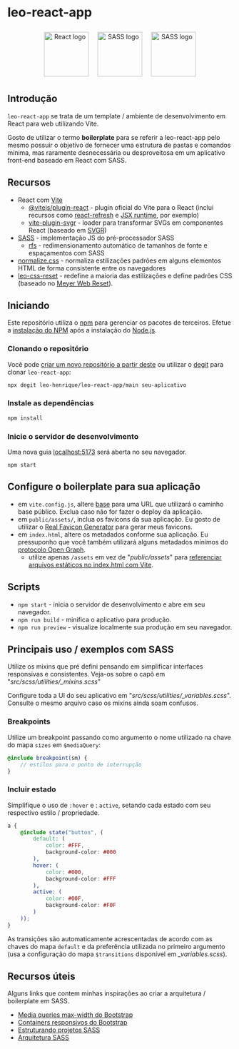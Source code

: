 # leo-react-app

<div align="center">
	<a href="https://pt-br.reactjs.org/"
	target="_blank"
	rel="external referrer noopener"
	style="display: inline-block; padding: 8px">
		<img src="https://cdn.jsdelivr.net/gh/devicons/devicon/icons/react/react-original.svg"
		alt="React logo"
		width="100" />
	</a>
	<a href="https://vitejs.dev"
	target="_blank"
	rel="external referrer noopener"
	style="display: inline-block; padding: 8px">
		<img src="https://vitejs.dev/logo.svg"
		alt="SASS logo"
		width="100" />         
	</a>
	<a href="https://sass-lang.com/"
	target="_blank"
	rel="external referrer noopener"
	style="display: inline-block; padding: 8px">
        <img src="https://cdn.jsdelivr.net/gh/devicons/devicon/icons/sass/sass-original.svg"
		alt="SASS logo"
		width="100" />
	</a>
</div>

## Introdução

`leo-react-app` se trata de um template / ambiente de desenvolvimento em React para web utilizando Vite.

Gosto de utilizar o termo **boilerplate** para se referir a leo-react-app pelo mesmo possuir o objetivo de fornecer uma estrutura de pastas e comandos mínima, mas raramente desnecessária ou desproveitosa em um aplicativo front-end baseado em React com SASS.

## Recursos

* React com [Vite](https://vitejs.dev/)
	* [@vitejs/plugin-react](https://github.com/vitejs/vite-plugin-react/tree/main/packages/plugin-react) - plugin oficial do Vite para o React (inclui recursos como [react-refresh](https://www.npmjs.com/package/react-refresh) e [JSX runtime](https://github.com/alloc/vite-react-jsx#faq), por exemplo)
	* [vite-plugin-svgr](https://github.com/pd4d10/vite-plugin-svgr) - loader para transformar SVGs em componentes React (baseado em [SVGR](https://react-svgr.com/))
* [SASS](https://www.npmjs.com/package/sass) - implementação JS do pré-processador SASS
	* [rfs](https://github.com/twbs/rfs#readme) - redimensionamento automático de tamanhos de fonte e espaçamentos com SASS
* [normalize.css](https://github.com/necolas/normalize.css) - normaliza estilizações padrões em alguns elementos HTML de forma consistente entre os navegadores
* [leo-css-reset](https://github.com/Leo-Henrique/leo-css-reset) - redefine a maioria das estilizações e define padrões CSS (baseado no [Meyer Web Reset](https://meyerweb.com/eric/tools/css/reset/)).

## Iniciando

Este repositório utiliza o [npm](https://www.npmjs.com/) para gerenciar os pacotes de terceiros. Efetue a [instalação do NPM](https://docs.npmjs.com/downloading-and-installing-node-js-and-npm) após a instalação do [Node.js](https://nodejs.org/pt-br/).

### Clonando o repositório

Você pode [criar um novo repositório a partir deste](https://github.com/Leo-Henrique/leo-react-app/generate) ou utilizar o [degit](https://github.com/Rich-Harris/degit) para clonar `leo-react-app`:

```bash
npx degit leo-henrique/leo-react-app/main seu-aplicativo
```

### Instale as dependências

```bash
npm install
```

### Inicie o servidor de desenvolvimento

Uma nova guia [localhost:5173](http://localhost:5173/) será aberta no seu navegador.

```
npm start
```

## Configure o boilerplate para sua aplicação

* em `vite.config.js`, altere [base](https://vitejs.dev/config/shared-options.html#base) para uma URL que utilizará o caminho base público. Exclua caso não for fazer o deploy da aplicação.
* em `public/assets/`, inclua os favicons da sua aplicação. Eu gosto de utilizar o [Real Favicon Generator](https://realfavicongenerator.net/) para gerar meus favicons.
* em `index.html`, altere os metadados conforme sua aplicação. Eu pressuponho que você também utilizará alguns metadados mínimos do [protocolo Open Graph](https://ogp.me/).
	* utilize apenas `/assets` em vez de "*public/assets*" para [referenciar arquivos estáticos no index.html com Vite](https://vitejs.dev/guide/assets.html#the-public-directory).

## Scripts 

* `npm start` - inicia o servidor de desenvolvimento e abre em seu navegador.
* `npm run build` - minifica o aplicativo para produção.
* `npm run preview` - visualize localmente sua produção em seu navegador.

## Principais uso / exemplos com SASS

Utilize os mixins que pré defini pensando em simplificar interfaces responsivas e consistentes. Veja-os sobre o capô em "*src/scss/utilities/_mixins.scss*"

Configure toda a UI do seu aplicativo em "*src/scss/utilities/_variables.scss*". Consulte o mesmo arquivo caso os mixins ainda soam confusos.

### Breakpoints

Utilize um breakpoint passando como argumento o nome utilizado na chave do mapa `sizes` em `$mediaQuery`:

```scss
@include breakpoint(sm) {
	// estilos para o ponto de interrupção
}
```

### Incluir estado

Simplifique o uso de `:hover` e : `active`, setando cada estado com seu respectivo estilo / propriedade.

```scss
a {
    @include state("button", (
        default: (
            color: #FFF,
            background-color: #000
        ),
        hover: (
            color: #000,
            background-color: #FFF
        ),
        active: (
            color: #00F,
            background-color: #F0F
        )
    ));
}
```

As transições são automaticamente acrescentadas de acordo com as chaves do mapa `default` e da preferência utilizada no primeiro argumento (usa a configuração do mapa `$transitions` disponível em *_variables.scss*).

## Recursos úteis

Alguns links que contem minhas inspirações ao criar a arquitetura / boilerplate em SASS.

* [Media queries max-width do Bootstrap](https://getbootstrap.com/docs/5.3/layout/breakpoints/#max-width)
* [Containers responsivos do Bootstrap](https://getbootstrap.com/docs/5.3/layout/containers/#responsive-containers)
* [Estruturando projetos SASS](https://itnext.io/structuring-your-sass-projects-c8d41fa55ed4)
* [Arquitetura SASS](https://gist.github.com/AdamMarsden/7b85e8d5bdb5bef969a0)